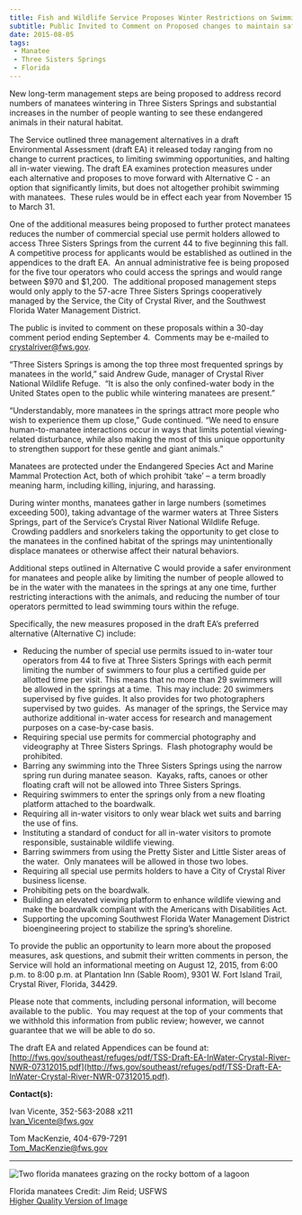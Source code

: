 ```yaml
---
title: Fish and Wildlife Service Proposes Winter Restrictions on Swimming, Paddling with Manatees at Florida’s Three Sisters Springs
subtitle: Public Invited to Comment on Proposed changes to maintain safe environment for wintering manatees and people
date: 2015-08-05
tags:
 - Manatee
 - Three Sisters Springs
 - Florida
---
```


New long-term management steps are being proposed to address record numbers of manatees wintering in Three Sisters Springs and substantial increases in the number of people wanting to see these endangered animals in their natural habitat.

The Service outlined three management alternatives in a draft Environmental Assessment (draft EA) it released today ranging from no change to current practices, to limiting swimming opportunities, and halting all in-water viewing. The draft EA examines protection measures under each alternative and proposes to move forward with Alternative C - an option that significantly limits, but does not altogether prohibit swimming with manatees.  These rules would be in effect each year from November 15 to March 31.

One of the additional measures being proposed to further protect manatees reduces the number of commercial special use permit holders allowed to access Three Sisters Springs from the current 44 to five beginning this fall.  A competitive process for applicants would be established as outlined in the appendices to the draft EA.  An annual administrative fee is being proposed for the five tour operators who could access the springs and would range between $970 and $1,200.  The additional proposed management steps would only apply to the 57-acre Three Sisters Springs cooperatively managed by the Service, the City of Crystal River, and the Southwest Florida Water Management District.

The public is invited to comment on these proposals within a 30-day comment period ending September 4.  Comments may be e-mailed to [crystalriver@fws.gov](mailto:crystalriver@fws.gov).

“Three Sisters Springs is among the top three most frequented springs by manatees in the world,” said Andrew Gude, manager of Crystal River National Wildlife Refuge.  “It is also the only confined-water body in the United States open to the public while wintering manatees are present.”

“Understandably, more manatees in the springs attract more people who wish to experience them up close,” Gude continued. “We need to ensure human-to-manatee interactions occur in ways that limits potential viewing-related disturbance, while also making the most of this unique opportunity to strengthen support for these gentle and giant animals.”

Manatees are protected under the Endangered Species Act and Marine Mammal Protection Act, both of which prohibit ‘take’ – a term broadly meaning harm, including killing, injuring, and harassing.

During winter months, manatees gather in large numbers (sometimes exceeding 500), taking advantage of the warmer waters at Three Sisters Springs, part of the Service’s Crystal River National Wildlife Refuge.  Crowding paddlers and snorkelers taking the opportunity to get close to the manatees in the confined habitat of the springs may unintentionally displace manatees or otherwise affect their natural behaviors. 

Additional steps outlined in Alternative C would provide a safer environment for manatees and people alike by limiting the number of people allowed to be in the water with the manatees in the springs at any one time, further restricting interactions with the animals, and reducing the number of tour operators permitted to lead swimming tours within the refuge.

Specifically, the new measures proposed in the draft EA’s preferred alternative (Alternative C) include:

*   Reducing the number of special use permits issued to in-water tour operators from 44 to five at Three Sisters Springs with each permit limiting the number of swimmers to four plus a certified guide per allotted time per visit. This means that no more than 29 swimmers will be allowed in the springs at a time.  This may include: 20 swimmers supervised by five guides. It also provides for two photographers supervised by two guides.  As manager of the springs, the Service may authorize additional in-water access for research and management purposes on a case-by-case basis.
*   Requiring special use permits for commercial photography and videography at Three Sisters Springs.  Flash photography would be prohibited.
*   Barring any swimming into the Three Sisters Springs using the narrow spring run during manatee season.  Kayaks, rafts, canoes or other floating craft will not be allowed into Three Sisters Springs.
*   Requiring swimmers to enter the springs only from a new floating platform attached to the boardwalk. 
*   Requiring all in-water visitors to only wear black wet suits and barring the use of fins.
*   Instituting a standard of conduct for all in-water visitors to promote responsible, sustainable wildlife viewing.
*   Barring swimmers from using the Pretty Sister and Little Sister areas of the water.  Only manatees will be allowed in those two lobes.
*   Requiring all special use permits holders to have a City of Crystal River business license.
*   Prohibiting pets on the boardwalk.
*   Building an elevated viewing platform to enhance wildlife viewing and make the boardwalk compliant with the Americans with Disabilities Act.
*   Supporting the upcoming Southwest Florida Water Management District bioengineering project to stabilize the spring’s shoreline.

To provide the public an opportunity to learn more about the proposed measures, ask questions, and submit their written comments in person, the Service will hold an informational meeting on August 12, 2015, from 6:00 p.m. to 8:00 p.m. at Plantation Inn (Sable Room), 9301 W. Fort Island Trail, Crystal River, Florida, 34429.

Please note that comments, including personal information, will become available to the public.  You may request at the top of your comments that we withhold this information from public review; however, we cannot guarantee that we will be able to do so.

The draft EA and related Appendices can be found at: [http://fws.gov/southeast/refuges/pdf/TSS-Draft-EA-InWater-Crystal-River-NWR-07312015.pdf](http://fws.gov/southeast/refuges/pdf/TSS-Draft-EA-InWater-Crystal-River-NWR-07312015.pdf).

**Contact(s):**  

Ivan Vicente, 352-563-2088 x211  
[Ivan_Vicente@fws.gov](mailto:Ivan_Vicente@fws.gov)

Tom MacKenzie, 404-679-7291  
[Tom_MacKenzie@fws.gov](mailto:Tom_MacKenzie@fws.gov)

* * *

![Two florida manatees grazing on the rocky bottom of a lagoon](images/newsUploads/newsThumbs/newsImageThumbFE2C63F6-5056-AF00-5B5A1B5A1D9B9D17.jpg)

Florida manatees Credit: Jim Reid; USFWS  
[Higher Quality Version of Image](https://flic.kr/p/7ZmtnC)
